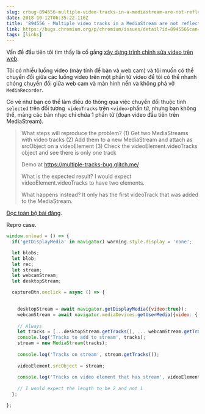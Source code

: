 ```yaml
---
slug: crbug-894556-multiple-video-tracks-in-a-mediastream-are-not-reflected-on-the-videotracks-object-on-the-video-element
date: 2018-10-12T06:35:22.116Z
title: '894556 - Multiple video tracks in a MediaStream are not reflected on the videoTracks object on the video element'
link: https://bugs.chromium.org/p/chromium/issues/detail?id=894556&can=1&q=reporter%3Ame&colspec=ID%20Pri%20M%20Stars%20ReleaseBlock%20Component%20Status%20Owner%20Summary%20OS%20Modified&desc=3
tags: [links]
---
```

Vấn đề đầu tiên tôi tìm thấy là cố gắng [xây dựng trình chỉnh sửa video trên web](https://paul.kinlan.me/building-a-video-editor-on-the-web-with-the-web/).

Tôi có nhiều luồng video (máy tính để bàn và web cam) và tôi muốn có thể chuyển đổi giữa các luồng video trên một phần tử video để tôi có thể nhanh chóng chuyển đổi giữa web cam và màn hình nền và không phá vỡ `MediaRecorder`.

Có vẻ như bạn có thể làm điều đó thông qua việc chuyển đổi thuộc tính `selected` trên đối tượng` videoTracks` trên ` <video> `phần tử, nhưng bạn không thể, mảng các bản nhạc chỉ chứa 1 phần tử (đoạn video đầu tiên trên MediaStream).

> What steps will reproduce the problem?
> (1) Get two MediaStreams with video tracks
> (2) Add them to a new MediaStream and attach as srcObject on a videoElement
> (3) Check the videoElement.videoTracks object and see there is only one track
> 
> Demo at https://multiple-tracks-bug.glitch.me/
> 
> What is the expected result?
> I would expect videoElement.videoTracks to have two elements.
> 
> What happens instead?
> It only has the first videoTrack that was added to the MediaStream.


[Đọc toàn bộ bài đăng](https://bugs.chromium.org/p/chromium/issues/detail?id=894556&can=1&q=reporter%3Ame&colspec=ID%20Pri%20M%20Stars%20ReleaseBlock%20Component%20Status%20Owner%20Summary%20OS%20Modified&desc=3).

Repro case.


```javascript
window.onload = () => {
  if('getDisplayMedia' in navigator) warning.style.display = 'none';

  let blobs;
  let blob;
  let rec;
  let stream;
  let webcamStream;
  let desktopStream;

  captureBtn.onclick = async () => {

       
    desktopStream = await navigator.getDisplayMedia({video:true});
    webcamStream = await navigator.mediaDevices.getUserMedia({video: { height: 1080, width: 1920 }, audio: true});
    
    // Always 
    let tracks = [...desktopStream.getTracks(), ... webcamStream.getTracks()]
    console.log('Tracks to add to stream', tracks);
    stream = new MediaStream(tracks);
    
    console.log('Tracks on stream', stream.getTracks());
    
    videoElement.srcObject = stream;
    
    console.log('Tracks on video element that has stream', videoElement.videoTracks)
    
    // I would expect the length to be 2 and not 1
  };

};
```